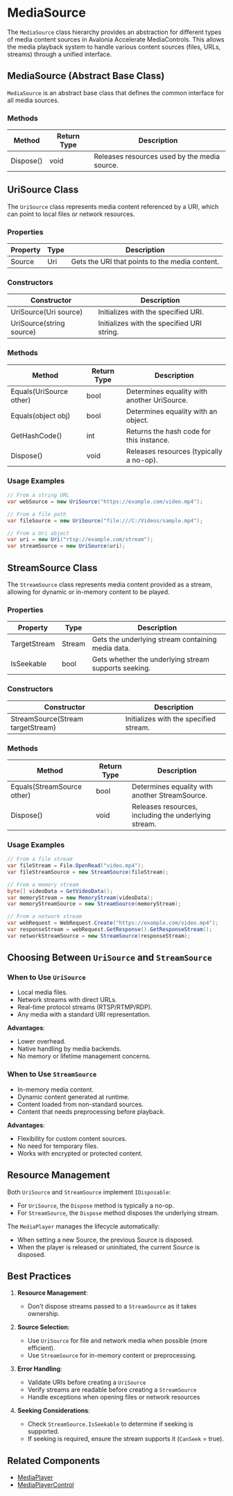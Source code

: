 # MediaSource

The `MediaSource` class hierarchy provides an abstraction for different types of media content sources in Avalonia Accelerate MediaControls.
This allows the media playback system to handle various content sources (files, URLs, streams) through
a unified interface.

## MediaSource (Abstract Base Class)

`MediaSource` is an abstract base class that defines the common interface for all media sources.

### Methods

| Method    | Return Type | Description                                  |
|-----------|-------------|----------------------------------------------|
| Dispose() | void        | Releases resources used by the media source. |

## UriSource Class

The `UriSource` class represents media content referenced by a URI, which can point to local files or network resources.

### Properties

| Property | Type | Description                                    |
|----------|------|------------------------------------------------|
| Source   | Uri  | Gets the URI that points to the media content. |

### Constructors

| Constructor              | Description                                |
|--------------------------|--------------------------------------------|
| UriSource(Uri source)    | Initializes with the specified URI.        |
| UriSource(string source) | Initializes with the specified URI string. |

### Methods

| Method                  | Return Type | Description                                 |
|-------------------------|-------------|---------------------------------------------|
| Equals(UriSource other) | bool        | Determines equality with another UriSource. |
| Equals(object obj)      | bool        | Determines equality with an object.         |
| GetHashCode()           | int         | Returns the hash code for this instance.    |
| Dispose()               | void        | Releases resources (typically a no-op).     |

### Usage Examples

```csharp
// From a string URL
var webSource = new UriSource("https://example.com/video.mp4");

// From a file path
var fileSource = new UriSource("file:///C:/Videos/sample.mp4");

// From a Uri object
var uri = new Uri("rtsp://example.com/stream");
var streamSource = new UriSource(uri);
```

## StreamSource Class

The `StreamSource` class represents media content provided as a stream, allowing for dynamic or in-memory content to be
played.

### Properties

| Property     | Type   | Description                                          |
|--------------|--------|------------------------------------------------------|
| TargetStream | Stream | Gets the underlying stream containing media data.    |
| IsSeekable   | bool   | Gets whether the underlying stream supports seeking. |

### Constructors

| Constructor                       | Description                            |
|-----------------------------------|----------------------------------------|
| StreamSource(Stream targetStream) | Initializes with the specified stream. |

### Methods

| Method                     | Return Type | Description                                          |
|----------------------------|-------------|------------------------------------------------------|
| Equals(StreamSource other) | bool        | Determines equality with another StreamSource.       |
| Dispose()                  | void        | Releases resources, including the underlying stream. |

### Usage Examples

```csharp
// From a file stream
var fileStream = File.OpenRead("video.mp4");
var fileStreamSource = new StreamSource(fileStream);

// From a memory stream
byte[] videoData = GetVideoData();
var memoryStream = new MemoryStream(videoData);
var memoryStreamSource = new StreamSource(memoryStream);

// From a network stream
var webRequest = WebRequest.Create("https://example.com/video.mp4");
var responseStream = webRequest.GetResponse().GetResponseStream();
var networkStreamSource = new StreamSource(responseStream);
```

## Choosing Between `UriSource` and `StreamSource`

### When to Use `UriSource`

- Local media files.
- Network streams with direct URLs.
- Real-time protocol streams (RTSP/RTMP/RDP).
- Any media with a standard URI representation.

**Advantages**:

- Lower overhead.
- Native handling by media backends.
- No memory or lifetime management concerns.

### When to Use `StreamSource`

- In-memory media content.
- Dynamic content generated at runtime.
- Content loaded from non-standard sources.
- Content that needs preprocessing before playback.

**Advantages**:

- Flexibility for custom content sources.
- No need for temporary files.
- Works with encrypted or protected content.

## Resource Management

Both `UriSource` and `StreamSource` implement `IDisposable`:

- For `UriSource`, the `Dispose` method is typically a no-op.
- For `StreamSource`, the `Dispose` method disposes the underlying stream.

The `MediaPlayer` manages the lifecycle automatically:

- When setting a new Source, the previous Source is disposed.
- When the player is released or uninitiated, the current Source is disposed.

## Best Practices

1. **Resource Management**:
    - Don't dispose streams passed to a `StreamSource` as it takes ownership.

2. **Source Selection**:
    - Use `UriSource` for file and network media when possible (more efficient).
    - Use `StreamSource` for in-memory content or preprocessing.

3. **Error Handling**:
    - Validate URIs before creating a `UriSource`
    - Verify streams are readable before creating a `StreamSource`
    - Handle exceptions when opening files or network resources

4. **Seeking Considerations**:
    - Check `StreamSource.IsSeekable` to determine if seeking is supported.
    - If seeking is required, ensure the stream supports it (`CanSeek` = true).

## Related Components

- [MediaPlayer](mediaplayer.md)
- [MediaPlayerControl](mediaplayercontrol.md)